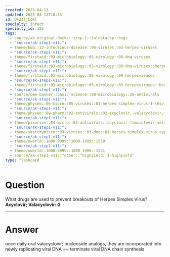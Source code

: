 ```yaml
---
created: 2025-04-13
updated: 2025-04-13T10:53
id: Q+2sljLoK[
specialty: infect
specialty_id: 125
tags:
  - source/ak-original-decks::step-1::lolnotacop::bugs
  - "source/ak-step1-v11:": 
  - theme/b&b::13-infectious-disease::06-viruses::03-herpes-viruses
  - "source/ak-step1-v11:": 
  - theme/firstaid::03-microbiology::05-virology::08-dna-viruses
  - "source/ak-step1-v11:": 
  - theme/firstaid::03-microbiology::05-virology::08-dna-viruses::herpes-simplex-virus
  - "source/ak-step1-v11:": 
  - theme/firstaid::03-microbiology::05-virology::09-herpesviruses
  - "source/ak-step1-v11:": 
  - theme/firstaid::03-microbiology::05-virology::09-herpesviruses::herpes-simplex
  - "source/ak-step1-v11:": 
  - source/ome-banner::basic-science::08-microbiology::28-antivirals
  - "source/ak-step1-v11:": 
  - theme/physeo::06-micro::05-viruses::01-herpes-simplex-virus-1-(hsv-1)-&-herpes-simplex-virus-2-(hsv-2)
  - "source/ak-step1-v11:": 
  - theme/physeo::09-pharm::02-antivirals::02-acyclovir,-valacyclovir,-&-famciclovir
  - "source/ak-step1-v11:": 
  - theme/pixorize::04-micro::03-antivirals::acyclovir-famciclovir-valacyclovir
  - "source/ak-step1-v11:": 
  - theme/sketchymicro::03-viruses::03-dna::01-herpes-simplex-virus-type-1-&-2-(herpesviridae)
  - "source/ak-step1-v11:": 
  - theme/uworld::1000-9999::1000-1999::1550
  - "source/ak-step1-v11:": 
  - theme/uworld::1000-9999::1000-1999::1551
  - source/ak-step1-v11::^other::^highyield::1-highyield"
type: flashcard
---
```


# Question
What drugs are used to prevent breakouts of Herpes Simplex Virus?   **Acyclovir; Valacyclovir::2**

---

# Answer
once daily oral valacyclovir; nucleoside analogs, they are incorporated into newly replicating viral DNA == terminate viral DNA chain synthesis